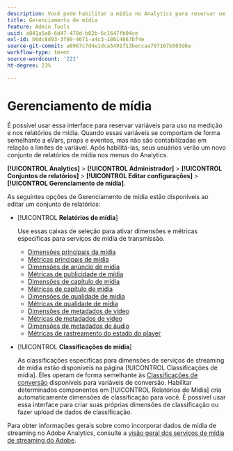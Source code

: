 ```yaml
---
description: Você pode habilitar a mídia no Analytics para reservar um conjunto especial de variáveis de solução de mídia para usar na medição e nos relatórios.
title: Gerenciamento de mídia
feature: Admin Tools
uuid: a841a5a8-6d47-478d-b02b-6c1647fb04ce
exl-id: b6dc8d93-3f89-4671-a4c3-18614667bf4e
source-git-commit: a6967c7d4e1dca5491f13beccaa797167b503d6e
workflow-type: tm+mt
source-wordcount: '221'
ht-degree: 23%

---
```


# Gerenciamento de mídia

É possível usar essa interface para reservar variáveis para uso na medição e nos relatórios de mídia. Quando essas variáveis se comportam de forma semelhante a eVars, props e eventos, mas não são contabilizadas em relação a limites de variável. Após habilitá-las, seus usuários verão um novo conjunto de relatórios de mídia nos menus do Analytics.

**[!UICONTROL Analytics]** > **[!UICONTROL Administrador]** > **[!UICONTROL Conjuntos de relatórios]** > **[!UICONTROL Editar configurações]** > **[!UICONTROL Gerenciamento de mídia]**.

As seguintes opções de Gerenciamento de mídia estão disponíveis ao editar um conjunto de relatórios:

* [!UICONTROL **Relatórios de mídia**]

  Use essas caixas de seleção para ativar dimensões e métricas específicas para serviços de mídia de transmissão.

   * [Dimensões principais da mídia](/help/components/dimensions/sm-core.md)
   * [Métricas principais de mídia](/help/components/metrics/sm-core.md)
   * [Dimensões de anúncio de mídia](/help/components/dimensions/sm-ads.md)
   * [Métricas de publicidade de mídia](/help/components/metrics/sm-ads.md)
   * [Dimensões de capítulo de mídia](/help/components/dimensions/sm-chapters.md)
   * [Métricas de capítulo de mídia](/help/components/metrics/sm-chapters.md)
   * [Dimensões de qualidade de mídia](/help/components/dimensions/sm-quality.md)
   * [Métricas de qualidade de mídia](/help/components/metrics/sm-quality.md)
   * [Dimensões de metadados de vídeo](/help/components/dimensions/sm-video-metadata.md)
   * [Métricas de metadados de vídeo](/help/components/metrics/sm-video-metadata.md)
   * [Dimensões de metadados de áudio](/help/components/dimensions/sm-audio-metadata.md)
   * [Métricas de rastreamento do estado do player](/help/components/metrics/sm-player-state.md)

* [!UICONTROL **Classificações de mídia**]

  As classificações específicas para dimensões de serviços de streaming de mídia estão disponíveis na página [!UICONTROL Classificações de mídia]. Eles operam de forma semelhante às [Classificações de conversão](/help/admin/tools/manage-rs/edit-settings/conversion-var-admin/conversion-classifications.md) disponíveis para variáveis de conversão. Habilitar determinados componentes em [!UICONTROL Relatórios de Mídia] cria automaticamente dimensões de classificação para você. É possível usar essa interface para criar suas próprias dimensões de classificação ou fazer upload de dados de classificação.

Para obter informações gerais sobre como incorporar dados de mídia de streaming no Adobe Analytics, consulte a [visão geral dos serviços de mídia de streaming do Adobe](https://experienceleague.adobe.com/pt-br/docs/media-analytics/using/media-overview).
